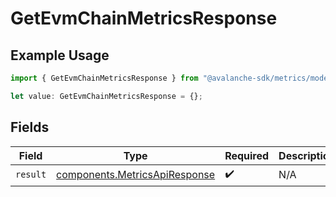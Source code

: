 # GetEvmChainMetricsResponse

## Example Usage

```typescript
import { GetEvmChainMetricsResponse } from "@avalanche-sdk/metrics/models/operations";

let value: GetEvmChainMetricsResponse = {};
```

## Fields

| Field                                                                          | Type                                                                           | Required                                                                       | Description                                                                    |
| ------------------------------------------------------------------------------ | ------------------------------------------------------------------------------ | ------------------------------------------------------------------------------ | ------------------------------------------------------------------------------ |
| `result`                                                                       | [components.MetricsApiResponse](../../models/components/metricsapiresponse.md) | :heavy_check_mark:                                                             | N/A                                                                            |